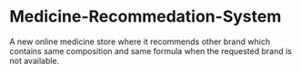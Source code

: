# Medicine-Recommedation-System
A new online medicine store where it recommends other brand which contains same composition and same formula when the requested brand is not available.

